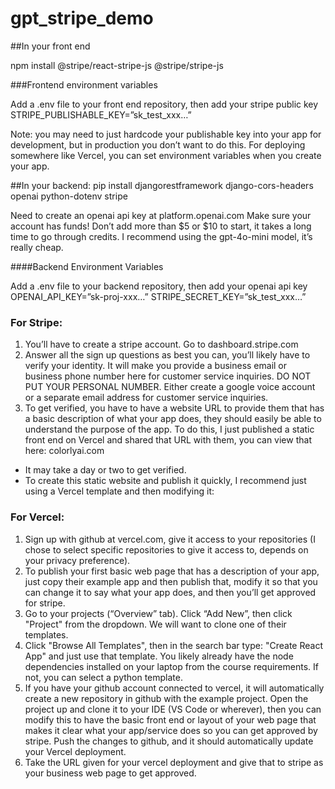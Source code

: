 # gpt_stripe_demo

##In your front end

npm install @stripe/react-stripe-js @stripe/stripe-js


###Frontend environment variables

Add a .env file to your front end repository, then add your stripe public key
STRIPE_PUBLISHABLE_KEY=”sk_test_xxx…”

Note: you may need to just hardcode your publishable key into your app for development, but in production you don’t want to do this. For deploying somewhere like Vercel, you can set environment variables when you create your app. 

##In your backend:
pip install djangorestframework django-cors-headers openai python-dotenv stripe



Need to create an openai api key at platform.openai.com
Make sure your account has funds! Don’t add more than $5 or $10 to start, it takes a long time to go through credits. 
I recommend using the gpt-4o-mini model, it’s really cheap. 

####Backend Environment Variables

Add a .env file to your backend repository, then add your openai api key
OPENAI_API_KEY=”sk-proj-xxx…”
STRIPE_SECRET_KEY=”sk_test_xxx…”




### For Stripe:
1. You’ll have to create a stripe account. Go to dashboard.stripe.com
2. Answer all the sign up questions as best you can, you’ll likely have to verify your identity. It will make you provide a business email or
business phone number here for customer service inquiries. DO NOT PUT YOUR PERSONAL NUMBER. Either create a google voice account or a separate email address for customer service inquiries.
3. To get verified, you have to have a website URL to provide them that has a basic description of what your app does, they should easily be able to understand the purpose of the app. To do this, I just published a static front end on Vercel and shared that URL with them, you can view that here: colorlyai.com
- It may take a day or two to get verified. 
- To create this static website and publish it quickly, I recommend just using  a Vercel template and then modifying it:

### For Vercel:
1. Sign up with github at vercel.com, give it access to your repositories (I chose to select specific repositories to give it access to, depends on your privacy preference).
2. To publish your first basic web page that has a description of your app, just copy their example app and then publish that, modify it so that you can change it to say what your app does, and then you’ll get approved for stripe.
3. Go to your projects (“Overview” tab). Click “Add New”, then click "Project" from the dropdown. We will want to clone one of their templates. 
4. Click "Browse All Templates", then in the search bar type: "Create React App" and just use that template. You likely already have the node dependencies installed on your laptop from the course requirements. If not, you can select a python template. 
5. If you have your github account connected to vercel, it will automatically create a new repository in github with the example project. Open the project up and clone it to your IDE (VS Code or wherever), then you can modify this to have the basic front end or layout of your web page that makes it clear what your app/service does so you can get approved by stripe. Push the changes to github, and it should automatically update your Vercel deployment. 
6. Take the URL given for your vercel deployment and give that to stripe as your business web page to get approved. 
